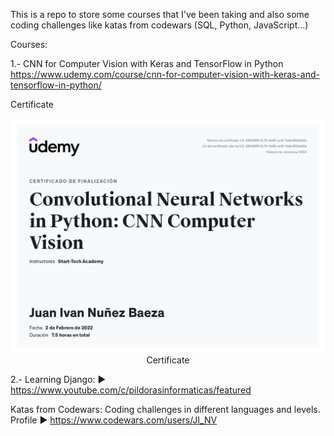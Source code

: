 This is a repo to store some courses that I've been taking and also some coding challenges like katas from codewars (SQL, Python, JavaScript...)

Courses:

1.- CNN for Computer Vision with Keras and TensorFlow in Python
https://www.udemy.com/course/cnn-for-computer-vision-with-keras-and-tensorflow-in-python/

Certificate

<center>
<img src='./Computer_vision_keras/UC-88b598ff-5c7d-4e80-acf2-7abb360de52a.jpg' />
<figcaption>Certificate</figcaption></center>

2.- Learning Django:
► https://www.youtube.com/c/pildorasinformaticas/featured


Katas from Codewars:
Coding challenges in different languages and levels.
Profile ► https://www.codewars.com/users/JI_NV